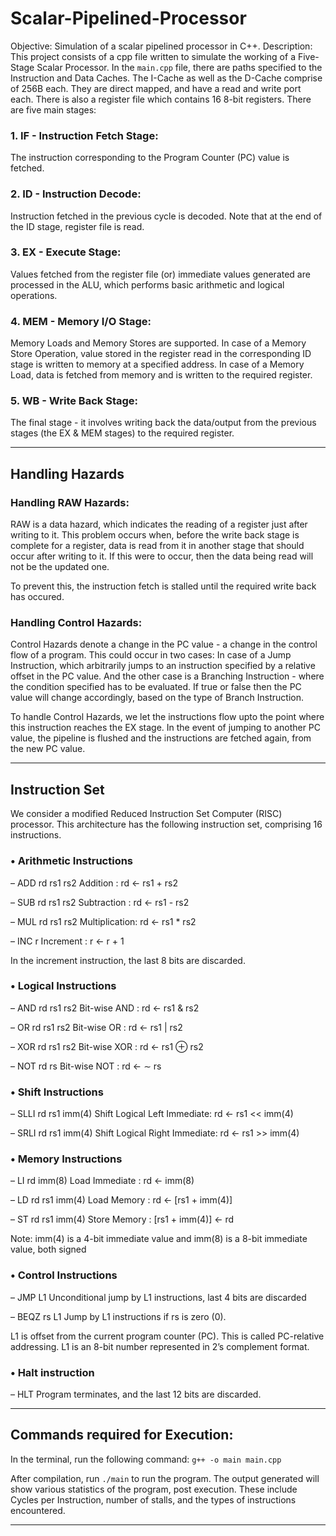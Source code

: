 # Scalar-Pipelined-Processor
Objective: Simulation of a scalar pipelined processor in C++.
Description: 
This project consists of a cpp file written to simulate the working of a Five-Stage Scalar Processor. In the `main.cpp` file, there are paths specified to the Instruction and Data Caches. The I-Cache as well as the D-Cache comprise of 256B each. They are direct mapped, and have a read and write port each. There is also a register file which contains 16 8-bit registers.
There are five main stages:
### 1. IF - Instruction Fetch Stage:
The instruction corresponding to the Program Counter (PC) value is fetched.
### 2. ID - Instruction Decode:
Instruction fetched in the previous cycle is decoded. Note that at the end of the ID stage, register file is read.
### 3. EX - Execute Stage:
Values fetched from the register file (or) immediate values generated are processed in the ALU, which performs basic arithmetic and logical operations.
### 4. MEM - Memory I/O Stage:
Memory Loads and Memory Stores are supported. In case of a Memory Store Operation, value stored in the register read in the corresponding ID stage is written to memory at a specified address. In case of a Memory Load, data is fetched from memory and is written to the required register.
### 5. WB - Write Back Stage:
The final stage - it involves writing back the data/output from the previous stages (the EX & MEM stages) to the required register.

---
## Handling Hazards
### Handling RAW Hazards:
RAW is a data hazard, which indicates the reading of a register just after writing to it. This problem occurs when, before the write back stage is complete for a register, data is read from it in another stage that should occur after writing to it. If this were to occur, then the data being read will not be the updated one.

To prevent this, the instruction fetch is stalled until the required write back has occured.

### Handling Control Hazards:
Control Hazards denote a change in the PC value - a change in the control flow of a program. This could occur in two cases: In case of a Jump Instruction, which arbitrarily jumps to an instruction specified by a relative offset in the PC value. And the other case is a Branching Instruction - where the condition specified has to be evaluated. If true or false then the PC value will change accordingly, based on the type of Branch Instruction.

To handle Control Hazards, we let the instructions flow upto the point where this instruction reaches the EX stage. In the event of jumping to another PC value, the pipeline is flushed and the instructions are fetched again, from the new PC value.

---
## Instruction Set
We consider a modified Reduced Instruction Set Computer (RISC) processor. This architecture has the following
instruction set, comprising 16 instructions.

### • Arithmetic Instructions

– ADD rd rs1 rs2 Addition : rd ← rs1 + rs2

– SUB rd rs1 rs2 Subtraction : rd ← rs1 - rs2

– MUL rd rs1 rs2 Multiplication: rd ← rs1 * rs2

– INC r Increment : r ← r + 1

In the increment instruction, the last 8 bits are discarded.

### • Logical Instructions

– AND rd rs1 rs2 Bit-wise AND : rd ← rs1 & rs2

– OR rd rs1 rs2 Bit-wise OR : rd ← rs1 | rs2

– XOR rd rs1 rs2 Bit-wise XOR : rd ← rs1 ⊕ rs2

– NOT rd rs Bit-wise NOT : rd ← ∼ rs

### • Shift Instructions

– SLLI rd rs1 imm(4) Shift Logical Left Immediate: rd ← rs1 << imm(4)

– SRLI rd rs1 imm(4) Shift Logical Right Immediate: rd ← rs1 >> imm(4)

### • Memory Instructions

– LI rd imm(8) Load Immediate : rd ← imm(8)

– LD rd rs1 imm(4) Load Memory : rd ← [rs1 + imm(4)]

– ST rd rs1 imm(4) Store Memory : [rs1 + imm(4)] ← rd

Note: imm(4) is a 4-bit immediate value and imm(8) is a 8-bit immediate value, both signed

### • Control Instructions

– JMP L1 Unconditional jump by L1 instructions, last 4 bits are discarded

– BEQZ rs L1 Jump by L1 instructions if rs is zero (0).

L1 is offset from the current program counter (PC). This is called PC-relative addressing. L1 is an 8-bit
number represented in 2’s complement format.

### • Halt instruction
– HLT Program terminates, and the last 12 bits are discarded.

---

## Commands required for Execution:
In the terminal, run the following command:
`g++ -o main main.cpp`

After compilation, run `./main` to run the program.
The output generated will show various statistics of the program, post execution. These include Cycles per Instruction, number of stalls, and the types of instructions encountered.

---
